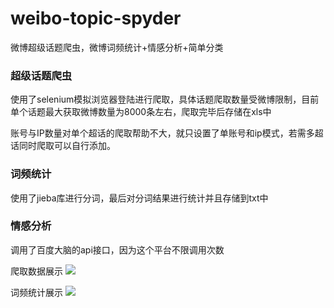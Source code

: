 # weibo-topic-spyder
微博超级话题爬虫，微博词频统计+情感分析+简单分类

### 超级话题爬虫

使用了selenium模拟浏览器登陆进行爬取，具体话题爬取数量受微博限制，目前单个话题最大获取微博数量为8000条左右，爬取完毕后存储在xls中

账号与IP数量对单个超话的爬取帮助不大，就只设置了单账号和ip模式，若需多超话同时爬取可以自行添加。

### 词频统计
使用了jieba库进行分词，最后对分词结果进行统计并且存储到txt中

### 情感分析
调用了百度大脑的api接口，因为这个平台不限调用次数


爬取数据展示
![](img/weibo.png)

词频统计展示
![](img/seg.png)
